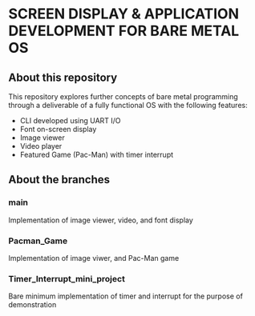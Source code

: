 # SCREEN DISPLAY & APPLICATION DEVELOPMENT FOR BARE METAL OS
## About this repository
This repository explores further concepts of bare metal programming through a deliverable of a fully functional  OS
with the following features:
  + CLI developed using UART I/O
  + Font on-screen display
  + Image viewer
  + Video player
  + Featured Game (Pac-Man) with timer interrupt
## About the branches
### main
Implementation of image viewer, video, and font display
### Pacman_Game
Implementation of image viwer, and Pac-Man game
### Timer_Interrupt_mini_project
Bare minimum implementation of timer and interrupt for the purpose of demonstration
